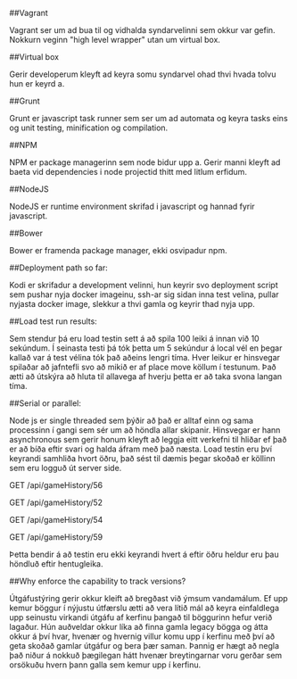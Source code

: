##Vagrant

Vagrant ser um ad bua til og vidhalda syndarvelinni sem okkur var gefin. Nokkurn veginn "high level wrapper" utan um virtual box.


##Virtual box

Gerir developerum kleyft ad keyra somu syndarvel ohad thvi hvada tolvu hun er keyrd a.


##Grunt

Grunt er javascript task runner sem ser um ad automata og keyra tasks eins og unit testing, minification og compilation.


##NPM

NPM er package managerinn sem node bidur upp a. Gerir manni kleyft ad baeta vid dependencies i node projectid thitt med litlum erfidum.


##NodeJS

NodeJS er runtime environment skrifad i javascript og hannad fyrir javascript. 


##Bower

Bower er framenda package manager, ekki osvipadur npm.


##Deployment path so far:

Kodi er skrifadur a development velinni, hun keyrir svo deployment script sem pushar nyja docker imageinu, ssh-ar sig sidan inna test velina, pullar nyjasta docker image, slekkur a thvi gamla og keyrir thad nyja upp.

##Load test run results:

Sem stendur þá eru load testin sett á að spila 100 leiki á innan við 10 sekúndum. Í seinasta
testi þá tók þetta um 5 sekúndur á local vél en þegar kallað var á test vélina tók það aðeins lengri tíma.
Hver leikur er hinsvegar spilaðar að jafntefli svo að mikið er af place move köllum í testunum. Það ætti að útskýra að hluta til allavega af hverju þetta er að taka svona langan tíma.

##Serial or parallel:

Node js er single threaded sem þýðir að það er alltaf einn og sama processinn í gangi sem sér um að höndla 
allar skipanir. Hinsvegar er hann asynchronous sem gerir honum kleyft að leggja eitt verkefni til hliðar ef 
það er að bíða eftir svari og halda áfram með það næsta. Load testin eru því keyrandi samhliða hvort öðru, það
sést til dæmis þegar skoðað er köllinn sem eru logguð út server side. 

GET /api/gameHistory/56

GET /api/gameHistory/52

GET /api/gameHistory/54

GET /api/gameHistory/59

Þetta bendir á að testin eru ekki keyrandi hvert á eftir öðru heldur eru þau höndluð eftir hentugleika.

##Why enforce the capability to track versions?

Útgáfustýring gerir okkur kleift að bregðast við ýmsum vandamálum. Ef upp kemur böggur í nýjustu útfærslu ætti að vera lítið mál að keyra einfaldlega upp seinustu virkandi útgáfu af kerfinu þangað til böggurinn hefur verið lagaður. Hún auðveldar okkur líka að finna gamla legacy bögga og átta okkur á því hvar, hvenær og hvernig villur komu upp í kerfinu með því að geta skoðað gamlar útgáfur og bera þær saman. Þannig er hægt að negla það niður á nokkuð þægilegan hátt hvenær breytingarnar voru gerðar sem orsökuðu hvern þann galla sem kemur upp í kerfinu. 
